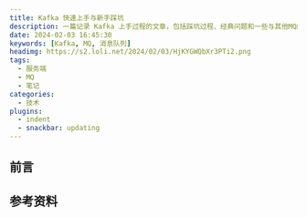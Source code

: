 ```yaml
---
title: Kafka 快速上手与新手踩坑
description: 一篇记录 Kafka 上手过程的文章，包括踩坑过程、经典问题和一些与其他MQ的比较。
date: 2024-02-03 16:45:30
keywords: [Kafka, MQ, 消息队列]
headimg: https://s2.loli.net/2024/02/03/HjKYGWQbXr3PTi2.png
tags:
  - 服务端
  - MQ
  - 笔记
categories: 
  - 技术
plugins:
  - indent
  - snackbar: updating
---
```


## 前言

## 参考资料
